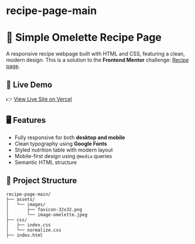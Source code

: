# recipe-page-main
# 🍳 Simple Omelette Recipe Page

A responsive recipe webpage built with HTML and CSS, featuring a clean, modern design. This is a solution to the **Frontend Mentor** challenge: [Recipe page](https://www.frontendmentor.io/challenges/recipe-page-KiTsR8QQKm).

## 🔗 Live Demo

👉 [View Live Site on Vercel](https://vercel.com/msn55s-projects/recipe-page-main-5vf3/GZ3DEJCz4uUVkiW57fj8eazfkt8n)

## 🖥️ Features

- Fully responsive for both **desktop and mobile**
- Clean typography using **Google Fonts**
- Styled nutrition table with modern layout
- Mobile-first design using `@media` queries
- Semantic HTML structure

## 📁 Project Structure

```plaintext
recipe-page-main/
├── assets/
│   └── images/
│       ├── favicon-32x32.png
│       └── image-omelette.jpeg
├── css/
│   ├── index.css
│   └── normalize.css
├── index.html
